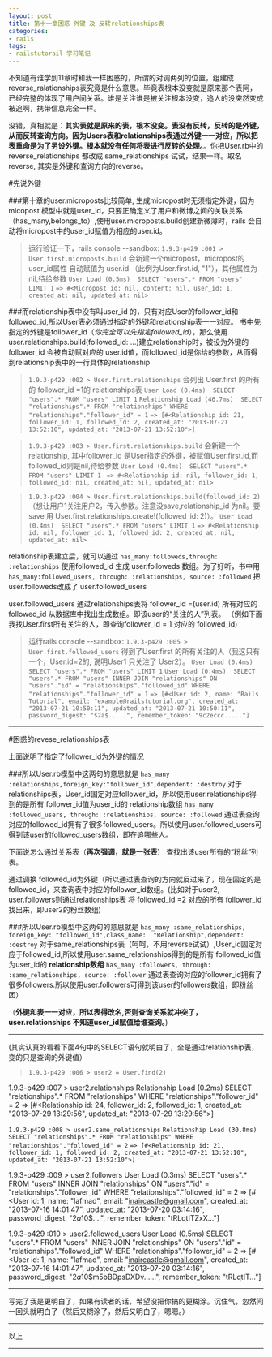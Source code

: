 ```yaml
---
layout: post
title: 第十一章困惑 外键 及 反转relationships表
categories:
- rails
tags:
- railstutorail 学习笔记
---
```


不知道有谁学到11章时和我一样困惑的，所谓的对调两列的位置，组建成reverse_ralationships表究竟是什么意思。毕竟表根本没变就是原来那个表阿，已经完整的体现了用户间关系。谁是关注谁是被关注根本没变，追人的没突然变成被追啊，携带信息完全一样。

没错，真相就是：**其实表就是原来的表，根本没变。表没有反转，反转的是外键，从而反转查询方向。因为Users表和relationships表通过外键一一对应，所以把表重命是为了另设外键。根本就没有任何将表进行反转的处理。**。你把User.rb中的reverse_relationships 都改成 same_relationships 试试，结果一样。取名reverse, 其实是外键和查询方向的reverse。

#先说外键

###第十章的user.microposts比较简单, 生成micropost时无须指定外键，因为micopost 模型中就是user_id，只要正确定义了用户和微博之间的关联关系（has_many,belongs_to）,使用user.microposts.build创建新微薄时，rails 会自动将micropost中的user_id赋值为相应的user.id。

>运行验证一下，rails console --sandbox:
`1.9.3-p429 :001 > User.first.microposts.build`
会新建一个micropost，micropost的user_id属性 自动赋值为 user.id （此例为User.first.id, "1"），其他属性为nil,待给参数
`User Load (0.5ms)  SELECT "users".* FROM "users" LIMIT 1`
`=> #<Micropost id: nil, content: nil, user_id: 1, created_at: nil, updated_at: nil> `


###而relationship表中没有叫user_id 的，只有对应User的follower_id和followed_id,所以User表必须通过指定的外键和relationship表一一对应。
书中先指定的外键是follower_id（*你完全可以先指定followed_id*），那么使用 user.relationships.build(followed_id: ...)建立relationship时，被设为外键的follower_id 会被自动赋对应的 user.id值，而followed_id是你给的参数，从而得到relationship表中的一行具体的relationship

>`1.9.3-p429 :002 > User.first.relationships`
会列出 User.first 的所有的 follower_id =1的 relationships表
`User Load (0.4ms)  SELECT "users".* FROM "users" LIMIT 1`
`Relationship Load (46.7ms)  SELECT "relationships".* FROM "relationships" WHERE "relationships"."follower_id" = 1`
`=> [#<Relationship id: 21, follower_id: 1, followed_id: 2, created_at: "2013-07-21 13:52:10", updated_at: "2013-07-21 13:52:10">]`


>`1.9.3-p429 :003 > User.first.relationships.build`
会新建一个relationship, 其中follower_id 是User指定的外键，被赋值User.first.id,而followed_id则是nil,待给参数
`User Load (0.4ms)  SELECT "users".* FROM "users" LIMIT 1 `
`=> #<Relationship id: nil, follower_id: 1, followed_id: nil, created_at: nil, updated_at: nil> `

>`1.9.3-p429 :004 > User.first.relationships.build(followed_id: 2)`
（想让用户1关注用户2，传入参数。注意没save,relationship_id 为nil。要save 用 User.first.relationships.create!(followed_id: 2)）。
`User Load (0.4ms)  SELECT "users".* FROM "users" LIMIT 1`
`=> #<Relationship id: nil, follower_id: 1, followed_id: 2, created_at: nil, updated_at: nil> `




relationship表建立后，就可以通过
`has_many:followeds,through: :relationships`
使用followed_id 生成 user.followeds 数组。为了好听，书中用
`has_many:followed_users, through: :relationships, source: :followed` 把user.followeds改成了 user.followed_users

user.followed_users 通过relationships表将 follower_id =(user.id) 所有对应的 followed_id 从数据库中找出生成数组。即该user的“关注的人”列表。
（例如下面我找User.first所有关注的人，即查询follower_id = 1 对应的 followed_id)

>运行rails console --sandbox:
`1.9.3-p429 :005 > User.first.followed_users`
得到了User.first 的所有关注的人（我这只有一个，User.id=2的, 说明User1 只关注了 User2）。
`User Load (0.4ms)  SELECT "users".* FROM "users" LIMIT 1`
`User Load (0.4ms)  SELECT "users".* FROM "users" INNER JOIN "relationships" ON "users"."id" = "relationships"."followed_id" WHERE "relationships"."follower_id" = 1`
 `=> [#<User id: 2, name: "Rails Tutorial", email: "example@railstutorial.org", created_at: "2013-07-21 10:50:11", updated_at: "2013-07-21 10:50:11", password_digest: "$2a$.....", remember_token: "9c2eccc....."]
`
***

#困惑的revese_relationships表

上面说明了指定了follower_id为外键的情况

###所以User.rb模型中这两句的意思就是
`has_many :relationships,foreign_key:"follower_id",dependent: :destroy`
对于relationships表，User_id固定对应follower_id，所以使用user.relationships得到的是所有 follower_id值为user_id的 relationship数组
`has_many :followed_users, through: :relationships, source: :followed`
通过表查询对应的followed_id拥有了很多followed_users。所以使用user.followed_users可得到该user的followed_users数组，即在追哪些人。


下面说怎么通过关系表（**再次强调，就是一张表**） 查找出该user所有的“粉丝”列表。

通过调换 followed_id为外键（所以通过表查询的方向就反过来了，现在固定的是followed_id，来查询表中对应的follower_id数组。(比如对于user2,  user.followers则通过relationships表 将 followed_id =2 对应的所有 follower_id 找出来，即user2的粉丝数组)

###所以User.rb模型中这两句的意思就是
`has_many :same_relationships, foreign_key: "followed_id",class_name:  "Relationship",dependent:   :destroy`
对于same_relationships表（呵呵，不用reverse试试）,User_id固定对应于followed_id,所以使用user.same_relationships得到的是所有 followed_id值为user_id的 **relationship数组**
`has_many :followers, through: :same_relationships, source: :follower`
通过表查询对应的follower_id拥有了很多followers.所以使用user.followers可得到该user的followers数组，即粉丝团）

（**外键和表一一对应，所以表得改名,否则查询关系就冲突了，user.relationships 不知道user_id赋值给谁查询。**)


***

(其实认真的看看下面4句中的SELECT语句就明白了，全是通过relationship表，变的只是查询的外键值）
>`1.9.3-p429 :006 > user2 = User.find(2)`

1.9.3-p429 :007 > user2.relationships
Relationship Load (0.2ms)  SELECT "relationships".* FROM "relationships" WHERE "relationships"."follower_id" = 2
 => [#<Relationship id: 24, follower_id: 2, followed_id: 1, created_at: "2013-07-29 13:29:56", updated_at: "2013-07-29 13:29:56">] 

 `1.9.3-p429 :008 > user2.same_relationships`
`Relationship Load (30.8ms)  SELECT "relationships".* FROM "relationships" WHERE "relationships"."followed_id" = 2`
`=> [#<Relationship id: 21, follower_id: 1, followed_id: 2, created_at: "2013-07-21 13:52:10", updated_at: "2013-07-21 13:52:10">]`

1.9.3-p429 :009 > user2.followers
  User Load (0.3ms)  SELECT "users".* FROM "users" INNER JOIN "relationships" ON "users"."id" = "relationships"."follower_id" WHERE "relationships"."followed_id" = 2
 => [#<User id: 1, name: "lafmad", email: "inaircastle@gmail.com", created_at: "2013-07-16 14:01:47", updated_at: "2013-07-20 03:14:16", password_digest: "$2a$10$....", remember_token: "tRLqtITZxX..."] 

1.9.3-p429 :010 > user2.followed_users
  User Load (0.5ms)  SELECT "users".* FROM "users" INNER JOIN "relationships" ON "users"."id" = "relationships"."followed_id" WHERE "relationships"."follower_id" = 2
 => [#<User id: 1, name: "lafmad", email: "inaircastle@gmail.com", created_at: "2013-07-16 14:01:47", updated_at: "2013-07-20 03:14:16", password_digest: "$2a$10$m5bBDpsDXDv......", remember_token: "tRLqtIT..."] 





***

写完了我是更明白了，如果有读者的话，希望没把你搞的更糊涂。沉住气，忽然间一回头就明白了（然后又糊涂了，然后又明白了，嗯嗯。）
***

以上

***













